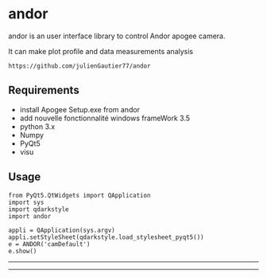 # andor


andor  is an user interface library to control Andor apogee camera.

It can make plot profile and data measurements  analysis

    https://github.com/julienGautier77/andor

## Requirements

*  install Apogee Setup.exe from andor
*  add nouvelle fonctionnalité windows frameWork 3.5
*   python 3.x
*   Numpy
*   PyQt5
*   visu
    


## Usage

    from PyQt5.QtWidgets import QApplication
    import sys
    import qdarkstyle
    import andor
    
    appli = QApplication(sys.argv)   
    appli.setStyleSheet(qdarkstyle.load_stylesheet_pyqt5())
    e = ANDOR('camDefault')
    e.show()
-----------------------------------------
-----------------------------------------
